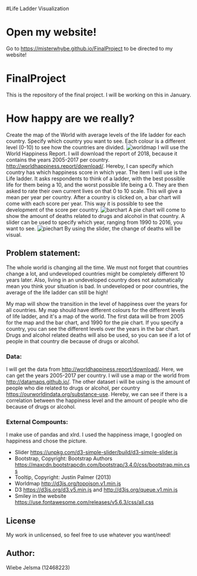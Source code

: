 #Life Ladder Visualization

# Open my website!
Go to https://misterwhybe.github.io/FinalProject to be directed to my website!

# FinalProject
This is the repository of the final project. I will be working on this in January.

# How happy are we really?
Create the map of the World with average levels of the life ladder for each country. Specify which country you want to see. Each colour is a different level (0-10) to see how the countries are divided.
![worldmap](https://user-images.githubusercontent.com/44019712/51989707-e1ec2a00-24a7-11e9-8fa9-03df630ad352.PNG)
I will use the World Happiness Report. I will download the report of 2018, because it contains the years 2005-2017 per country. 
http://worldhappiness.report/download/.
Hereby, I can specify which country has which happiness score in which year. The item I will use is the Life ladder. It asks respondents to think of a ladder, with the best possible life for them being a 10, and the worst possible life being a 0. They are then asked to rate their own current lives on that 0 to 10 scale. This will give a mean per year per country.
After a country is clicked on, a bar chart will come with each score per year. This way it is possible to see the development of the score per country. 
![barchart](https://user-images.githubusercontent.com/44019712/51989654-c5e88880-24a7-11e9-8cfa-096744f7aae8.PNG)
A pie chart will come to show the amount of deaths related to drugs and alcohol in that country.
A slider can be used to specify which year, ranging from 1990 to 2016, you want to see. 
![piechart](https://user-images.githubusercontent.com/44019712/51989687-d698fe80-24a7-11e9-9773-ee6231f5dc66.PNG)
By using the slider, the change of deaths will be visual.

## Problem statement:
The whole world is changing all the time. We must not forget that countries change a lot, and undeveloped countries might be completely different 10 years later. Also, living in an undeveloped country does not automatically mean you think your situation is bad. In undeveloped or poor countries, the average of the life ladder can still be high!

My map will show the transition in the level of happiness over the years for all countries.
My map should have different colours for the different levels of life ladder, and it's a map of the world.
The first data will be from 2005 for the map and the bar chart, and 1990 for the pie chart. 
If you specify a country, you can see the different levels over the years in the bar chart.
Drugs and alcohol related deaths will also be used, so you can see if a lot of people in that country die because of drugs or alcohol.

### Data:
I will get the data from http://worldhappiness.report/download/. Here, we can get the years 2005-2017 per country. 
I will use a map or the world from http://datamaps.github.io/.
The other dataset i will be using is the amount of people who die related to drugs or alcohol, per country https://ourworldindata.org/substance-use.
Hereby, we can see if there is a correlation between the happiness level and the amount of people who die because of drugs or alcohol. 

### External Compounts: 
I make use of pandas and xlrd.
I used the happiness image, I googled on happiness and chose the picture. 
- Slider
https://unpkg.com/d3-simple-slider/build/d3-simple-slider.js
- Bootstrap, Copyright: Bootstrap Authors
https://maxcdn.bootstrapcdn.com/bootstrap/3.4.0/css/bootstrap.min.css
- Tooltip, Copyright: Justin Palmer (2013)
- Worldmap
http://d3js.org/topojson.v1.min.js
- D3
https://d3js.org/d3.v5.min.js and http://d3js.org/queue.v1.min.js
- Smiley in the website
https://use.fontawesome.com/releases/v5.6.3/css/all.css

## License
My work in unlicensed, so feel free to use whatever you want/need!

## Author:
Wiebe Jelsma (12468223)